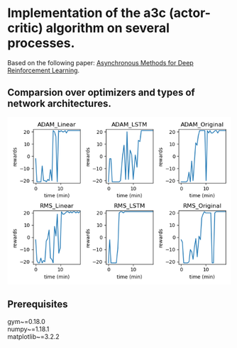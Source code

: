 # Implementation of the a3c (actor-critic) algorithm on several processes.
Based on the following paper: [Asynchronous Methods for Deep Reinforcement Learning](https://arxiv.org/abs/1602.01783).<br>
## Comparsion over optimizers and types of network architectures.<br>
![alt text](https://github.com/Yairz1/pong_a3c/blob/master/data/myplot.png?raw=true)
## Prerequisites
gym~=0.18.0<br>
numpy~=1.18.1<br>
matplotlib~=3.2.2<br>
